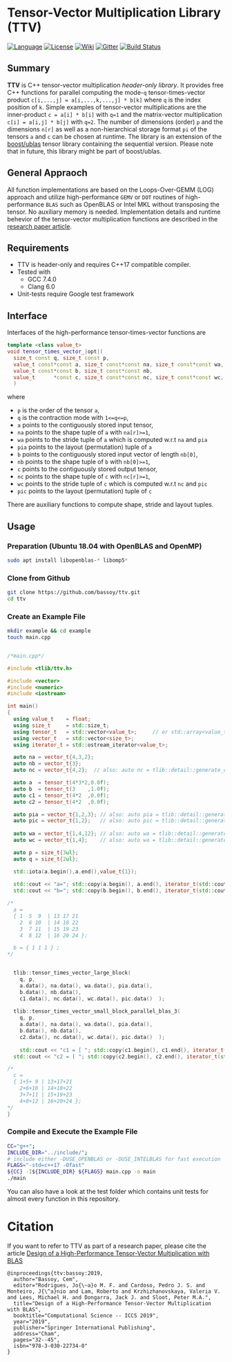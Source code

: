 Tensor-Vector Multiplication Library (TTV)
=====
[![Language](https://img.shields.io/badge/C%2B%2B-17-blue.svg)](https://en.wikipedia.org/wiki/C%2B%2B#Standardization)
[![License](https://img.shields.io/badge/license-GPL-blue.svg)](https://github.com/bassoy/ttv/blob/master/LICENSE)
[![Wiki](https://img.shields.io/badge/ttv-wiki-blue.svg)](https://github.com/bassoy/ttv/wiki)
[![Gitter](https://img.shields.io/badge/ttv-chat%20on%20gitter-4eb899.svg)](https://gitter.im/bassoy)
[![Build Status](https://travis-ci.org/bassoy/ttv.svg?branch=master)](https://travis-ci.org/bassoy/ttv)

## Summary
**TTV** is C++ tensor-vector multiplication *header-only library*.
It provides free C++ functions for parallel computing the mode-`q` tensor-times-vector product `c[i,...,j] = a[i,...,k,...,j] * b[k]` where `q` is the index position of `k`.
Simple examples of tensor-vector multiplications are the inner-product `c = a[i] * b[i]` with `q=1` and the matrix-vector multiplication `c[i] = a[i,j] * b[j]` with `q=2`. 
The number of dimensions (order) `p` and the dimensions `n[r]` as well as a non-hierarchical storage format `pi` of the tensors `a` and `c` can be chosen at runtime.
The library is an extension of the [boost/ublas](https://github.com/boostorg/ublas) tensor library containing the sequential version. 
Please note that in future, this library might be part of boost/ublas.


## General Appraoch 
All function implementations are based on the Loops-Over-GEMM (LOG) approach and utilize high-performance `GEMV` or `DOT` routines of high-performance `BLAS` such as OpenBLAS or Intel MKL without transposing the tensor.
No auxiliary memory is needed.
Implementation details and runtime behevior of the tensor-vector multiplication functions are described in the [research paper article](https://link.springer.com/chapter/10.1007/978-3-030-22734-0_3).

## Requirements
* TTV is header-only and requires C++17 compatible compiler.
* Tested with
  * GCC 7.4.0
  * Clang 6.0
* Unit-tests require Google test framework

## Interface
Interfaces of the high-performance tensor-times-vector functions are

```cpp
template <class value_t>
void tensor_times_vector_|opt|(
  size_t const q, size_t const p,
  value_t const*const a, size_t const*const na, size_t const*const wa, size_t const*const pia,
  value_t const*const b, size_t const*const nb,
  value_t      *const c, size_t const*const nc, size_t const*const wc, size_t const*const pic
  )
```

where 
* `p` is the order of the tensor `a`,
* `q` is the contraction mode with `1<=q<=p`,
* `a` points to the contiguously stored input tensor,
* `na` points to the shape tuple of `a` with `na[r]>=1`,
* `wa` points to the stride tuple of `a` which is computed w.r.t `na` and `pia`
* `pia` points to the layout (permutation) tuple of `a`
* `b` points to the contiguously stored input vector of length `nb[0]`,
* `nb` points to the shape tuple of `b` with `nb[0]>=1`,
* `c` points to the contiguously stored output tensor,
* `nc` points to the shape tuple of `c` with `nc[r]>=1`,
* `wc` points to the stride tuple of `c` which is computed w.r.t `nc` and `pic`
* `pic` points to the layout (permutation) tuple of `c`

There are auxiliary functions to compute shape, stride and layout tuples.

## Usage

### Preparation (Ubuntu 18.04 with OpenBLAS and OpenMP)

```bash
sudo apt install libopenblas-* libomp5*
```

### Clone from Github
```bash
git clone https://github.com/bassoy/ttv.git
cd ttv
```

### Create an Example File

```bash
mkdir example && cd example
touch main.cpp
```

```cpp

/*main.cpp*/

#include <tlib/ttv.h>

#include <vector>
#include <numeric>
#include <iostream>

int main()
{
  using value_t    = float;
  using size_t     = std::size_t;
  using tensor_t   = std::vector<value_t>;     // or std::array<value_t,N>
  using vector_t   = std::vector<size_t>;
  using iterator_t = std::ostream_iterator<value_t>;

  auto na = vector_t{4,3,2};
  auto nb = vector_t{3};
  auto nc = vector_t{4,2};  // also: auto nc = tlib::detail::generate_output_shape(na,2); 

  auto a  = tensor_t(4*3*2,0.0f); 
  auto b  = tensor_t(3    ,1.0f);
  auto c1 = tensor_t(4*2  ,0.0f);
  auto c2 = tensor_t(4*2  ,0.0f);

  auto pia = vector_t{1,2,3}; // also: auto pia = tlib::detail::generate_first_order_layout(3,2); 
  auto pic = vector_t{1,2};   // also: auto pic = tlib::detail::generate_output_layout(pia,2); 
  
  auto wa = vector_t{1,4,12}; // also: auto wa = tlib::detail::generate_strides(na,pia); 
  auto wc = vector_t{1,4};    // also: auto wa = tlib::detail::generate_strides(nc,pic); 

  auto p = size_t{3ul};
  auto q = size_t{2ul};

  std::iota(a.begin(),a.end(),value_t{1});
  
  std::cout << "a="; std::copy(a.begin(), a.end(), iterator_t(std::cout, " ")); std::cout << std::endl;
  std::cout << "b="; std::copy(b.begin(), b.end(), iterator_t(std::cout, " ")); std::cout << std::endl;

/*
  a = 
  { 1  5  9  | 13 17 21
    2  6 10  | 14 18 22
    3  7 11  | 15 19 23
    4  8 12  | 16 20 24 };

  b = { 1 1 1 } ;
*/


  tlib::tensor_times_vector_large_block(
  	q, p,
  	a.data(), na.data(), wa.data(), pia.data(),
  	b.data(), nb.data(),
  	c1.data(), nc.data(), wc.data(), pic.data()  );
  	
  tlib::tensor_times_vector_small_block_parallel_blas_3(
  	q, p, 
  	a.data(), na.data(), wa.data(), pia.data(),
  	b.data(), nb.data(),
  	c2.data(), nc.data(), wc.data(), pic.data()  );
 
	std::cout << "c1 = [ "; std::copy(c1.begin(), c1.end(), iterator_t(std::cout, " ")); std::cout << " ];" << std::endl;
  std::cout << "c2 = [ "; std::copy(c2.begin(), c2.end(), iterator_t(std::cout, " ")); std::cout << " ];" << std::endl;

/*
  c = 
  { 1+5+ 9 | 13+17+21
    2+6+10 | 14+18+22
    3+7+11 | 15+19+23
    4+8+12 | 16+20+24 };
*/
}
```

### Compile and Execute the Example File

```bash
CC="g++"; 
INCLUDE_DIR="../include/"; 
# include either -DUSE_OPENBLAS or -DUSE_INTELBLAS for fast execution
FLAGS="-std=c++17 -Ofast"
${CC} -I${INCLUDE_DIR} ${FLAGS} main.cpp -o main
./main
```

You can also have a look at the test folder which contains unit tests for almost every function in this repository.

# Citation

If you want to refer to TTV as part of a research paper, please cite the article [Design of a High-Performance Tensor-Vector Multiplication with BLAS](https://link.springer.com/chapter/10.1007/978-3-030-22734-0_3)

```
@inproceedings{ttv:bassoy:2019,
  author="Bassoy, Cem",
  editor="Rodrigues, Jo{\~a}o M. F. and Cardoso, Pedro J. S. and Monteiro, J{\^a}nio and Lam, Roberto and Krzhizhanovskaya, Valeria V. and Lees, Michael H. and Dongarra, Jack J. and Sloot, Peter M.A.",
  title="Design of a High-Performance Tensor-Vector Multiplication with BLAS",
  booktitle="Computational Science -- ICCS 2019",
  year="2019",
  publisher="Springer International Publishing",
  address="Cham",
  pages="32--45",
  isbn="978-3-030-22734-0"
}
``` 


